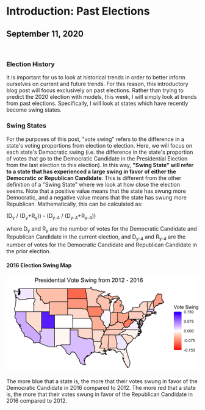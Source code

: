 # Introduction: Past Elections

## September 11, 2020

<br> 

### Election History

It is important for us to look at historical trends in order to better inform ourselves on current and future trends. For this reason, this introductory blog post will focus exclusively on past elections. Rather than trying to predict the 2020 election with models, this week, I will simply look at trends from past elections. Specifically, I will look at states which have recently become swing states.

### Swing States

For the purposes of this post, "vote swing" refers to the difference in a state's voting proportions from election to election. Here, we will focus on each state's Democratic swing (i.e. the difference in the state's proportion of votes that go to the Democratic Candidate in the Presidential Election from the last election to this election). In this way, **"Swing State" will refer to a state that has experienced a large swing in favor of either the Democratic or Republican Candidate**. This is different from the other definition of a "Swing State" where we look at how close the election seems. Note that a positive value means that the state has swung more Democratic, and a negative value means that the state has swung more Republican. Mathematically, this can be calculated as:

(D<sub>y</sub> / (D<sub>y</sub>+R<sub>y</sub>)) - (D<sub>y-4</sub> / (D<sub>y-4</sub>+R<sub>y-4</sub>))

where D<sub>y</sub> and R<sub>y</sub> are the number of votes for the Democratic Candidate and Republican Candidate in the current election, and D<sub>y-4</sub> and R<sub>y-4</sub> are the number of votes for the Democratic Candidate and Republican Candidate in the prior election.

#### 2016 Election Swing Map

![2016 Presidential Election Swing Map ](../figures/PV_states_swing_2016.png)

The more blue that a state is, the more that their votes swung in favor of the Democratic Candidate in 2016 compared to 2012. The more red that a state is, the more that their votes swung in favor of the Republican Candidate in 2016 compared to 2012.
